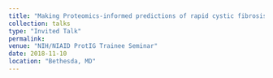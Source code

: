```yaml
---
title: "Making Proteomics-informed predictions of rapid cystic fibrosis (CF) disease progression"
collection: talks
type: "Invited Talk"
permalink: 
venue: "NIH/NIAID ProtIG Trainee Seminar"
date: 2018-11-10
location: "Bethesda, MD"
---
```


